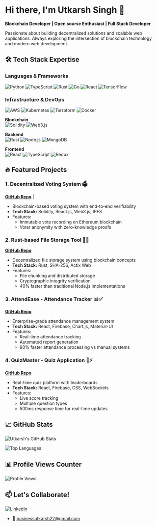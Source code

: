 # Hi there, I'm Utkarsh Singh 👋
**Blockchain Developer | Open sourse Enthusiast | Full Stack Developer**

Passionate about building decentralized solutions and scalable web applications. Always exploring the intersection of blockchain technology and modern web development.

## 🛠 Tech Stack Expertise


### Languages & Frameworks
![Python](https://img.shields.io/badge/-Python-0D1117?style=flat&logo=python)
![TypeScript](https://img.shields.io/badge/-TypeScript-0D1117?style=flat&logo=typescript)
![Rust](https://img.shields.io/badge/-Rust-0D1117?style=flat&logo=rust)
![Go](https://img.shields.io/badge/-Golang-0D1117?style=flat&logo=go)
![React](https://img.shields.io/badge/-React-0D1117?style=flat&logo=react)
![TensorFlow](https://img.shields.io/badge/-TensorFlow-0D1117?style=flat&logo=tensorflow)

### Infrastructure & DevOps
![AWS](https://img.shields.io/badge/-AWS-0D1117?style=flat&logo=amazon-aws)
![Kubernetes](https://img.shields.io/badge/-Kubernetes-0D1117?style=flat&logo=kubernetes)
![Terraform](https://img.shields.io/badge/-Terraform-0D1117?style=flat&logo=terraform)
![Docker](https://img.shields.io/badge/-Docker-0D1117?style=flat&logo=docker)


**Blockchain**  
![Solidity](https://img.shields.io/badge/Solidity-363636?logo=solidity&logoColor=white)
![Web3.js](https://img.shields.io/badge/Web3.js-F16822?logo=web3.js&logoColor=white)

**Backend**  
![Rust](https://img.shields.io/badge/Rust-000000?logo=rust&logoColor=white)
![Node.js](https://img.shields.io/badge/Node.js-339933?logo=node.js&logoColor=white)
![MongoDB](https://img.shields.io/badge/MongoDB-47A248?logo=mongodb&logoColor=white)

**Frontend**  
![React](https://img.shields.io/badge/React-61DAFB?logo=react&logoColor=black)
![TypeScript](https://img.shields.io/badge/TypeScript-3178C6?logo=typescript&logoColor=white)
![Redux](https://img.shields.io/badge/Redux-764ABC?logo=redux&logoColor=white)


## 🔥 Featured Projects

### 1. Decentralized Voting System 🗳️
**[GitHub Repo](https://github.com/utkarsh-singh-1729/Decentralized-Voting-Systems)** | 
- Blockchain-based voting system with end-to-end verifiability
- **Tech Stack:** Solidity, React.js, Web3.js, IPFS
- Features: 
  - Immutable vote recording on Ethereum blockchain
  - Voter anonymity with zero-knowledge proofs
  

### 2. Rust-based File Storage Tool 🦀💾
**[GitHub Repo](https://github.com/utkarsh-singh-1729/Rust-Based-File-Storage-Tool)** 
- Decentralized file storage system using blockchain concepts
- **Tech Stack:** Rust, SHA-256, Actix Web
- Features:
  - File chunking and distributed storage
  - Cryptographic integrity verification
  - 40% faster than traditional Node.js implementations

### 3. AttendEase - Attendance Tracker 📊✅
**[GitHub Repo](https://github.com/utkarsh-singh-1729/AttendEase)** 
- Enterprise-grade attendance management system
- **Tech Stack:** React, Firebase, Chart.js, Material-UI
- Features:
  - Real-time attendance tracking
  - Automated report generation
  - 90% faster attendance processing vs manual systems

### 4. QuizMaster - Quiz Application 🧠⚡
**[GitHub Repo](https://github.com/utkarsh-singh-1729/Quiz-Application-)**
- Real-time quiz platform with leaderboards
- **Tech Stack:** React, Firebase, CSS, WebSockets
- Features:
  - Live score tracking
  - Multiple question types
  - 500ms response time for real-time updates


 ## 📈 GitHub Stats

![Utkarsh's GitHub Stats](https://github-readme-stats.vercel.app/api?username=utkarsh-singh-1729&show_icons=true&theme=radical&hide_title=true)

![Top Languages](https://github-readme-stats.vercel.app/api/top-langs/?username=utkarsh-singh-1729&layout=compact&theme=radical)



## 📊 Profile Views Counter 
![Profile Views](https://hits.sh/github.com/utkarsh-singh-1729.svg?style=flat&label=Profile%20Views&color=blue&labelColor=black)

## 📫 Let's Collaborate!
[![LinkedIn](https://img.shields.io/badge/LinkedIn-0077B5?style=flat&logo=linkedin&logoColor=white)](https://linkedin.com/in/utkarsh-singh1729)
- 📧 businessutkarsh22@gmail.com
